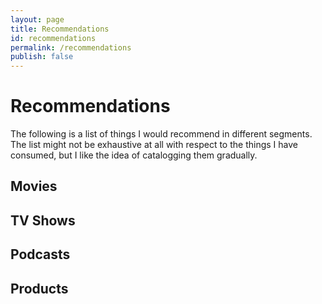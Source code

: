 ```yaml
---
layout: page
title: Recommendations
id: recommendations
permalink: /recommendations
publish: false
---
```


# Recommendations 

The following is a list of things I would recommend in different segments. The list might not be exhaustive at all with respect to the things I have consumed, but I like the idea of catalogging them gradually. 

## Movies 

## TV Shows 

## Podcasts 

## Products 

